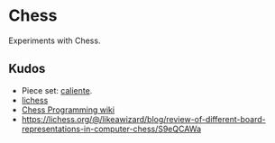 # Chess

Experiments with Chess.

## Kudos

- Piece set: [caliente](https://github.com/avi-0/caliente).
- [lichess](https://lichess.org/)
- [Chess Programming wiki](https://www.chessprogramming.org/Main_Page)
- https://lichess.org/@/likeawizard/blog/review-of-different-board-representations-in-computer-chess/S9eQCAWa
